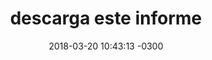 ---
layout: file
title:  "descarga este informe"
date:   2018-03-20 10:43:13 -0300
categories: archivo
url_download: https://denunciacorrupcion.cl/assets/files/informe_01.pdf
---
